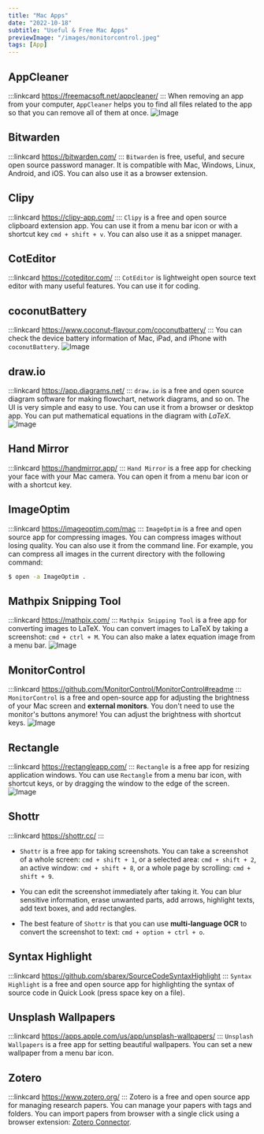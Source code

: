 ```yaml
---
title: "Mac Apps"
date: "2022-10-18"
subtitle: "Useful & Free Mac Apps"
previewImage: "/images/monitorcontrol.jpeg"
tags: [App]
---
```





## AppCleaner
:::linkcard
https://freemacsoft.net/appcleaner/
:::
When removing an app from your computer, `AppCleaner` helps you to find all files related to the app so that you can remove all of them at once.
![Image](/images/appcleaner.jpeg)


## Bitwarden
:::linkcard
https://bitwarden.com/
:::
`Bitwarden` is free, useful, and secure open source password manager. It is compatible with Mac, Windows, Linux, Android, and iOS. You can also use it as a browser extension.


## Clipy
:::linkcard
https://clipy-app.com/
:::
`Clipy` is a free and open source clipboard extension app. You can use it from a menu bar icon or with a shortcut key `cmd + shift + v`. You can also use it as a snippet manager.


## CotEditor
:::linkcard
https://coteditor.com/
:::
`CotEditor` is lightweight open source text editor with many useful features. You can use it for coding.


## coconutBattery
:::linkcard
https://www.coconut-flavour.com/coconutbattery/
:::
You can check the device battery information of Mac, iPad, and iPhone with `coconutBattery`.
![Image](/images/coconutBattery.jpeg "width=300px")


## draw.io
:::linkcard
https://app.diagrams.net/
:::
`draw.io` is a free and open source diagram software for making flowchart, network diagrams, and so on. The UI is very simple and easy to use. You can use it from a browser or desktop app. You can put mathematical equations in the diagram with $LaTeX$.
![Image](/images/haar-int.jpeg "width=500px")


## Hand Mirror
:::linkcard
https://handmirror.app/
:::
`Hand Mirror` is a free app for checking your face with your Mac camera. You can open it from a menu bar icon or with a shortcut key.


## ImageOptim
:::linkcard
https://imageoptim.com/mac
:::
`ImageOptim` is a free and open source app for compressing images. You can compress images without losing quality. You can also use it from the command line. For example, you can compress all images in the current directory with the following command:
```bash
$ open -a ImageOptim .
```


## Mathpix Snipping Tool
:::linkcard
https://mathpix.com/
:::
`Mathpix Snipping Tool` is a free app for converting images to LaTeX. You can convert images to LaTeX by taking a screenshot: `cmd + ctrl + M`.
You can also make a latex equation image from a menu bar.
![Image](/images/mathpix.jpeg "width=400px")


## MonitorControl
:::linkcard
https://github.com/MonitorControl/MonitorControl#readme
:::
`MonitorControl` is a free and open-source app for adjusting the brightness of your Mac screen and **external monitors**. You don't need to use the monitor's buttons anymore! You can adjust the brightness with shortcut keys.
![Image](/images/monitorcontrol.jpeg "width=300px")


## Rectangle
:::linkcard
https://rectangleapp.com/
:::
`Rectangle` is a free app for resizing application windows. You can use `Rectangle` from a menu bar icon, with shortcut keys, or by dragging the window to the edge of the screen.
![Image](/images/rectangle.jpeg "width=300px")


## Shottr
:::linkcard
https://shottr.cc/
:::
- `Shottr` is a free app for taking screenshots. You can take a screenshot of a whole screen: `cmd + shift + 1`, or a selected area: `cmd + shift + 2`,
an active window: `cmd + shift + 8`, or a whole page by scrolling: `cmd + shift + 9`. 

- You can edit the screenshot immediately after taking it. You can blur sensitive information, erase unwanted parts, add arrows, highlight texts, add text boxes, and add rectangles.

- The best feature of `Shottr` is that you can use **multi-language OCR** to convert the screenshot to text: `cmd + option + ctrl + o`.


## Syntax Highlight
:::linkcard
https://github.com/sbarex/SourceCodeSyntaxHighlight
:::
`Syntax Highlight` is a free and open source app for highlighting the syntax of source code in Quick Look (press space key on a file).


## Unsplash Wallpapers
:::linkcard
https://apps.apple.com/us/app/unsplash-wallpapers/
:::
`Unsplash Wallpapers` is a free app for setting beautiful wallpapers. You can set a new wallpaper from a menu bar icon.


## Zotero
:::linkcard
https://www.zotero.org/
:::
Zotero is a free and open source app for managing research papers. You can manage your papers with tags and folders. You can import papers from browser with a single click using a browser extension: [Zotero Connector](https://www.zotero.org/download/connectors).
